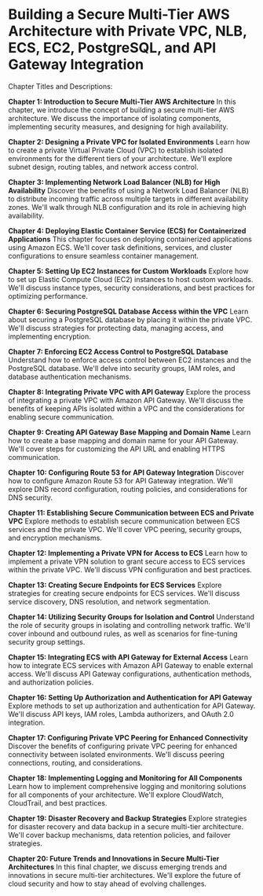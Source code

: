 # Building a Secure Multi-Tier AWS Architecture with Private VPC, NLB, ECS, EC2, PostgreSQL, and API Gateway Integration

Chapter Titles and Descriptions:

**Chapter 1: Introduction to Secure Multi-Tier AWS Architecture**
In this chapter, we introduce the concept of building a secure multi-tier AWS architecture. We discuss the importance of isolating components, implementing security measures, and designing for high availability.

**Chapter 2: Designing a Private VPC for Isolated Environments**
Learn how to create a private Virtual Private Cloud (VPC) to establish isolated environments for the different tiers of your architecture. We'll explore subnet design, routing tables, and network access control.

**Chapter 3: Implementing Network Load Balancer (NLB) for High Availability**
Discover the benefits of using a Network Load Balancer (NLB) to distribute incoming traffic across multiple targets in different availability zones. We'll walk through NLB configuration and its role in achieving high availability.

**Chapter 4: Deploying Elastic Container Service (ECS) for Containerized Applications**
This chapter focuses on deploying containerized applications using Amazon ECS. We'll cover task definitions, services, and cluster configurations to ensure seamless container management.

**Chapter 5: Setting Up EC2 Instances for Custom Workloads**
Explore how to set up Elastic Compute Cloud (EC2) instances to host custom workloads. We'll discuss instance types, security considerations, and best practices for optimizing performance.

**Chapter 6: Securing PostgreSQL Database Access within the VPC**
Learn about securing a PostgreSQL database by placing it within the private VPC. We'll discuss strategies for protecting data, managing access, and implementing encryption.

**Chapter 7: Enforcing EC2 Access Control to PostgreSQL Database**
Understand how to enforce access control between EC2 instances and the PostgreSQL database. We'll delve into security groups, IAM roles, and database authentication mechanisms.

**Chapter 8: Integrating Private VPC with API Gateway**
Explore the process of integrating a private VPC with Amazon API Gateway. We'll discuss the benefits of keeping APIs isolated within a VPC and the considerations for enabling secure communication.

**Chapter 9: Creating API Gateway Base Mapping and Domain Name**
Learn how to create a base mapping and domain name for your API Gateway. We'll cover steps for customizing the API URL and enabling HTTPS communication.

**Chapter 10: Configuring Route 53 for API Gateway Integration**
Discover how to configure Amazon Route 53 for API Gateway integration. We'll explore DNS record configuration, routing policies, and considerations for DNS security.

**Chapter 11: Establishing Secure Communication between ECS and Private VPC**
Explore methods to establish secure communication between ECS services and the private VPC. We'll cover VPC peering, security groups, and encryption mechanisms.

**Chapter 12: Implementing a Private VPN for Access to ECS**
Learn how to implement a private VPN solution to grant secure access to ECS services within the private VPC. We'll discuss VPN configuration and best practices.

**Chapter 13: Creating Secure Endpoints for ECS Services**
Explore strategies for creating secure endpoints for ECS services. We'll discuss service discovery, DNS resolution, and network segmentation.

**Chapter 14: Utilizing Security Groups for Isolation and Control**
Understand the role of security groups in isolating and controlling network traffic. We'll cover inbound and outbound rules, as well as scenarios for fine-tuning security group settings.

**Chapter 15: Integrating ECS with API Gateway for External Access**
Learn how to integrate ECS services with Amazon API Gateway to enable external access. We'll discuss API Gateway configurations, authentication methods, and authorization policies.

**Chapter 16: Setting Up Authorization and Authentication for API Gateway**
Explore methods to set up authorization and authentication for API Gateway. We'll discuss API keys, IAM roles, Lambda authorizers, and OAuth 2.0 integration.

**Chapter 17: Configuring Private VPC Peering for Enhanced Connectivity**
Discover the benefits of configuring private VPC peering for enhanced connectivity between isolated environments. We'll discuss peering connections, routing, and considerations.

**Chapter 18: Implementing Logging and Monitoring for All Components**
Learn how to implement comprehensive logging and monitoring solutions for all components of your architecture. We'll explore CloudWatch, CloudTrail, and best practices.

**Chapter 19: Disaster Recovery and Backup Strategies**
Explore strategies for disaster recovery and data backup in a secure multi-tier architecture. We'll cover backup mechanisms, data retention policies, and failover strategies.

**Chapter 20: Future Trends and Innovations in Secure Multi-Tier Architectures**
In this final chapter, we discuss emerging trends and innovations in secure multi-tier architectures. We'll explore the future of cloud security and how to stay ahead of evolving challenges.